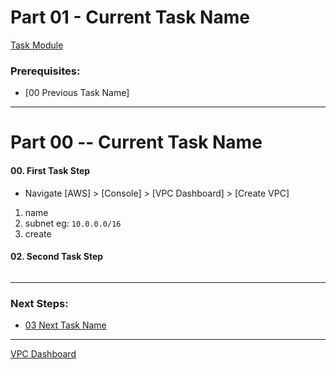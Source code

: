 # Part 01 - Current Task Name
[Task Module](../task/name/)
### Prerequisites:
  + [00 Previous Task Name]
--------------------------------------------------------------------------------
# Part 00 -- Current Task Name
#### 00\. First Task Step
  + Navigate [AWS] > [Console] > [VPC Dashboard] > [Create VPC]
  1. name
  2. subnet eg: `10.0.0.0/16`
  3. create

#### 02\. Second Task Step
```sh
```
---------------------------------------------------------------------------------
### Next Steps:
  + [03 Next Task Name]
--------------------------------------------------------------------------------
[01 Previous Task Name]:/manual/00_PreviousTaskName.md
[03 Next Task Name]:/manual/00_NextTaskName.md
[VPC Dashboard](https://console.amazonaws-us-gov.com/vpc/home?region=us-gov-west-1#vpcs:sort=VpcId)

